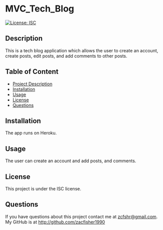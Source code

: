 # MVC_Tech_Blog

  [![License: ISC](https://img.shields.io/badge/License-ISC-blue.svg)](https://opensource.org/licenses/ISC)

  ## Description
  This is a tech blog application which allows the user to create an account, create posts, edit posts, and add comments to other posts.

  ## Table of Content
   - [Project Description](#description)
   - [Installation](#installation)
   - [Usage](#usage)
   - [License](#license)
   - [Questions](#questions)
  
  
  ## Installation
  The app runs on Heroku.

  ## Usage
  The user can create an account and add posts, and comments.

  ## License
  This project is under the ISC license.
 

  ## Questions

  If you have questions about this project contact me at zcfshr@gmail.com. My GitHub is at http://github.com/zacfisher1990